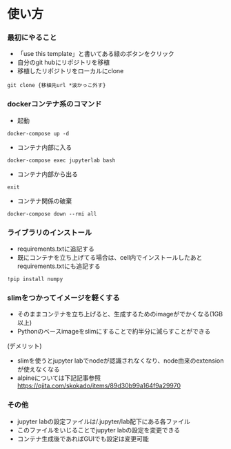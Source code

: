 # 使い方

### 最初にやること
- 「use this template」と書いてある緑のボタンをクリック
- 自分のgit hubにリポジトリを移植
- 移植したリポジトリをローカルにclone
```
git clone {移植先url *波かっこ外す}
```

### dockerコンテナ系のコマンド
- 起動
```
docker-compose up -d
```
- コンテナ内部に入る
```
docker-compose exec jupyterlab bash
```
- コンテナ内部から出る
```
exit
```
- コンテナ関係の破棄
```
docker-compose down --rmi all
```

### ライブラリのインストール
- requirements.txtに追記する
- 既にコンテナを立ち上げてる場合は、cell内でインストールしたあとrequirements.txtにも追記する
```
!pip install numpy
```

### slimをつかってイメージを軽くする
- そのままコンテナを立ち上げると、生成するためのimageがでかくなる(1GB以上)
- Pythonのベースimageをslimにすることで約半分に減らすことができる

(デメリット)
- slimを使うとjupyter labでnodeが認識されなくなり、node由来のextensionが使えなくなる
- alpineについては下記記事参照
https://qiita.com/skokado/items/89d30b99a164f9a29970

### その他
- jupyter labの設定ファイルは/.jupyter/lab配下にある各ファイル
- このファイルをいじることでjupyter labの設定を変更できる
- コンテナ生成後であればGUIでも設定は変更可能